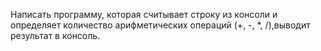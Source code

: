 Написать программу, которая считывает строку из консоли  и определяет количество арифметических операций (+, -, *, /),выводит результат в консоль.